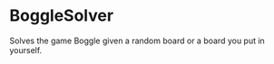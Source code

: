 BoggleSolver
============

Solves the game Boggle given a random board or a board you put in yourself.
